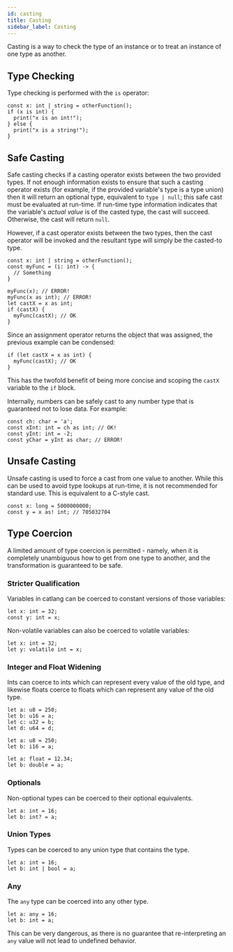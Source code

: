 ```yaml
---
id: casting
title: Casting
sidebar_label: Casting
---
```


Casting is a way to check the type of an instance or to treat an instance of one type as another.

## Type Checking

Type checking is performed with the `is` operator:

```catlang
const x: int | string = otherFunction();
if (x is int) {
  print("x is an int!");
} else {
  print("x is a string!");
}
```

## Safe Casting

Safe casting checks if a casting operator exists between the two provided types. If not enough information exists to ensure that such a casting operator exists (for example, if the provided variable's type is a type union) then it will return an optional type, equivalent to `type | null`; this safe cast must be evaluated at run-time. If run-time type information indicates that the variable's _actual value_ is of the casted type, the cast will succeed. Otherwise, the cast will return `null`.

However, if a cast operator exists between the two types, then the cast operator will be invoked and the resultant type will simply be the casted-to type.

```catlang
const x: int | string = otherFunction();
const myFunc = (i: int) -> {
  // Something
}

myFunc(x); // ERROR!
myFunc(x as int); // ERROR!
let castX = x as int;
if (castX) {
  myFunc(castX); // OK
}
```

Since an assignment operator returns the object that was assigned, the previous example can be condensed:

```catlang
if (let castX = x as int) {
  myFunc(castX); // OK
}
```

This has the twofold benefit of being more concise and scoping the `castX` variable to the `if` block.

Internally, numbers can be safely cast to any number type that is guaranteed not to lose data. For example:

```catlang
const ch: char = 'a';
const xInt: int = ch as int; // OK!
const yInt: int = -2;
const yChar = yInt as char; // ERROR!
```

## Unsafe Casting

Unsafe casting is used to force a cast from one value to another. While this can be used to avoid type lookups at run-time, it is not recommended for standard use. This is equivalent to a C-style cast.

```catlang
const x: long = 5000000000;
const y = x as! int; // 705032704
```

## Type Coercion

A limited amount of type coercion is permitted - namely, when it is completely unambiguous how to get from one type to another, and the transformation is guaranteed to be safe.

### Stricter Qualification

Variables in catlang can be coerced to constant versions of those variables:

```catlang
let x: int = 32;
const y: int = x;
```

Non-volatile variables can also be coerced to volatile variables:

```catlang
let x: int = 32;
let y: volatile int = x;
```

### Integer and Float Widening

Ints can coerce to ints which can represent every value of the old type, and likewise floats coerce to floats which can represent any value of the old type.

```catlang
let a: u8 = 250;
let b: u16 = a;
let c: u32 = b;
let d: u64 = d;
```

```catlang
let a: u8 = 250;
let b: i16 = a;
```

```catlang
let a: float = 12.34;
let b: double = a;
```

### Optionals

Non-optional types can be coerced to their optional equivalents.

```catlang
let a: int = 16;
let b: int? = a;
```

### Union Types

Types can be coerced to any union type that contains the type.

```catlang
let a: int = 16;
let b: int | bool = a;
```

### Any

The `any` type can be coerced into any other type.

```catlang
let a: any = 16;
let b: int = a;
```

This can be very dangerous, as there is no guarantee that re-interpreting an `any` value will not lead to undefined behavior.
